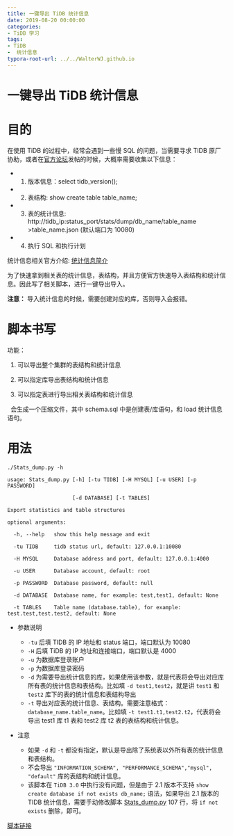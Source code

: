 ```yaml
---
title: 一键导出 TiDB 统计信息
date: 2019-08-20 00:00:00
categories:
- TiDB 学习
tags:
- TiDB
-  统计信息
typora-root-url: ../../WalterWJ.github.io
---
```


# **一键导出 TiDB 统计信息**

# 目的

在使用 TiDB 的过程中，经常会遇到一些慢 SQL 的问题，当需要寻求 TIDB 原厂协助，或者在[官方论坛](https://asktug.com/)发帖的时候，大概率需要收集以下信息：

* 1.  版本信息：select tidb_version();
* 2.  表结构: show create table table_name;
* 3.  表的统计信息: http://tidb_ip:status_port/stats/dump/db_name/table_name >table_name.json (默认端口为 10080)
* 4.  执行 SQL 和执行计划

统计信息相关官方介绍: [统计信息简介](https://pingcap.com/docs-cn/v3.0/reference/performance/statistics/)

为了快速拿到相关表的统计信息，表结构，并且方便官方快速导入表结构和统计信息。因此写了相关脚本，进行一键导出导入。

**注意：** 导入统计信息的时候，需要创建对应的库，否则导入会报错。

# 脚本书写

功能：

1.  可以导出整个集群的表结构和统计信息

2.  可以指定库导出表结构和统计信息

3.  可以指定表进行导出相关表结构和统计信息

  会生成一个压缩文件，其中 schema.sql 中是创建表/库语句，和 load 统计信息语句。

# 用法
```shell
./Stats_dump.py -h

usage: Stats_dump.py [-h] [-tu TIDB] [-H MYSQL] [-u USER] [-p PASSWORD]

                     [-d DATABASE] [-t TABLES]

Export statistics and table structures

optional arguments:

  -h, --help   show this help message and exit

  -tu TIDB     tidb status url, default: 127.0.0.1:10080

  -H MYSQL     Database address and port, default: 127.0.0.1:4000

  -u USER      Database account, default: root

  -p PASSWORD  Database password, default: null

  -d DATABASE  Database name, for example: test,test1, default: None

  -t TABLES    Table name (database.table), for example: test.test,test.test2, default: None
```

* 参数说明
  + `-tu` 后填 TIDB 的 IP 地址和 status 端口，端口默认为 10080
  + `-H` 后填 TiDB 的 IP 地址和连接端口，端口默认是 4000
  + `-u` 为数据库登录账户
  + `-p` 为数据库登录密码
  + `-d` 为需要导出统计信息的库，如果使用该参数，就是代表将会导出对应库所有表的统计信息和表结构。比如填 `-d test1,test2`，就是讲 `test1` 和 `test2` 库下的表的统计信息和表结构导出
  + `-t` 导出对应表的统计信息、表结构。需要注意格式：`database_name.table_name`。比如填 `-t test1.t1,test2.t2`，代表将会导出 test1 库 t1 表和 test2 库 t2 表的表结构和统计信息。

* 注意
  + 如果 `-d` 和 `-t` 都没有指定，默认是导出除了系统表以外所有表的统计信息和表结构。
  + 不会导出 `"INFORMATION_SCHEMA", "PERFORMANCE_SCHEMA","mysql", "default"` 库的表结构和统计信息。
  + 该脚本在 `TiDB 3.0` 中执行没有问题，但是由于 2.1 版本不支持 `show create database if not exists db_name;` 语法，如果导出 2.1 版本的 TIDB 统计信息，需要手动修改脚本 [Stats_dump.py](https://github.com/WalterWj/PingCAP/blob/master/Stats_dump.py#L107) 107 行，将 `if not exists` 删除，即可。

[脚本链接](https://github.com/WalterWj/PingCAP/blob/master/Stats_dump.py)

